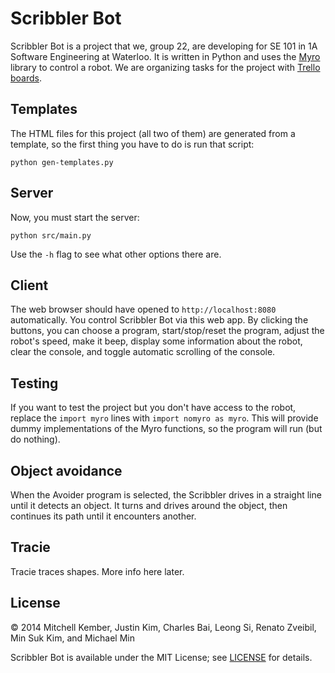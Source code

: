 # Scribbler Bot

Scribbler Bot is a project that we, group 22, are developing for SE 101 in 1A Software Engineering at Waterloo. It is written in Python and uses the [Myro][1] library to control a robot. We are organizing tasks for the project with [Trello boards][2].

[1]: http://wiki.roboteducation.org/Myro_Reference_Manual
[2]: https://trello.com/scribbler22

## Templates

The HTML files for this project (all two of them) are generated from a template, so the first thing you have to do is run that script:

```
python gen-templates.py
```

## Server

Now, you must start the server:

```
python src/main.py
```

Use the `-h` flag to see what other options there are.

## Client

The web browser should have opened to `http://localhost:8080` automatically. You control Scribbler Bot via this web app. By clicking the buttons, you can choose a program, start/stop/reset the program, adjust the robot's speed, make it beep, display some information about the robot, clear the console, and toggle automatic scrolling of the console.

## Testing

If you want to test the project but you don't have access to the robot, replace the `import myro` lines with `import nomyro as myro`. This will provide dummy implementations of the Myro functions, so the program will run (but do nothing).

## Object avoidance

When the Avoider program is selected, the Scribbler drives in a straight line until it detects an object. It turns and drives around the object, then continues its path until it encounters another.

## Tracie

Tracie traces shapes. More info here later.

## License

© 2014 Mitchell Kember, Justin Kim, Charles Bai, Leong Si, Renato Zveibil, Min Suk Kim, and Michael Min

Scribbler Bot is available under the MIT License; see [LICENSE](LICENSE.md) for details.
